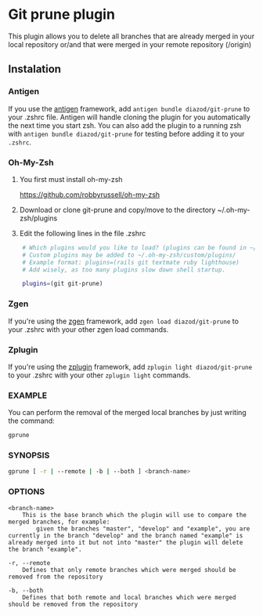 # Git prune plugin
This plugin allows you to delete all branches that are already merged in your local repository or/and that were merged in your remote repository (/origin)

## Instalation

### Antigen

If you use the [antigen](https://github.com/zsh-users/antigen) framework, add `antigen bundle diazod/git-prune` to your .zshrc file. Antigen will handle cloning the plugin for you automatically the next time you start zsh. You can also add the plugin to a running zsh with `antigen bundle diazod/git-prune` for testing before adding it to your `.zshrc`.

### Oh-My-Zsh

1. You first must install oh-my-zsh

	https://github.com/robbyrussell/oh-my-zsh

2. Download or clone git-prune and copy/move to the directory ~/.oh-my-zsh/plugins

3. Edit the following lines in the file .zshrc

```bash
	# Which plugins would you like to load? (plugins can be found in ~/.oh-my-zsh/plugins/*)
	# Custom plugins may be added to ~/.oh-my-zsh/custom/plugins/
	# Example format: plugins=(rails git textmate ruby lighthouse)
	# Add wisely, as too many plugins slow down shell startup.

	plugins=(git git-prune)
```

### Zgen

If you're using the [zgen](https://github.com/tarjoilija/zgen) framework, add `zgen load diazod/git-prune` to your .zshrc with your other zgen load commands.

### Zplugin

If you're using the [zplugin](https://github.com/zdharma/zplugin) framework, add `zplugin light diazod/git-prune` to your .zshrc with your other `zplugin light` commands.

### EXAMPLE

You can perform the removal of the merged local branches by just writing the command:

```bash
gprune
```

### SYNOPSIS


```bash
gprune [ -r | --remote | -b | --both ] <branch-name>
```

### OPTIONS

```
<branch-name>
	This is the base branch which the plugin will use to compare the merged branches, for example:
	    given the branches "master", "develop" and "example", you are currently in the branch "develop" and the branch named "example" is already merged into it but not into "master" the plugin will delete the branch "example".

-r, --remote
	Defines that only remote branches which were merged should be removed from the repository

-b, --both
	Defines that both remote and local branches which were merged should be removed from the repository
```
